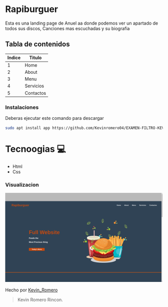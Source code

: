 # Rapiburguer
Esta es una landing page de Anuel aa donde podemos ver un apartado de todos sus discos, Canciones mas escuchadas y su biografia

## Tabla de contenidos
| Indice | Titulo  |
|--|--|
| 1 | Home |
| 2 | About |
| 3 | Menu |
| 4 | Servicios |
| 5 | Contactos |


### Instalaciones 
Deberas ejecutar este comando para descargar 

```bash
sudo apt install app https://github.com/Kevinromero04/EXAMEN-FILTRO-KEVIN.git
```

# Tecnoogias  💻
- Html 
- Css

### Visualizacion
![Visualizacion](./img/rapiburguer.png)


Hecho por [Kevin_Romero](https://github.com/Kevinromero04)

>Kevin Romero Rincon.

